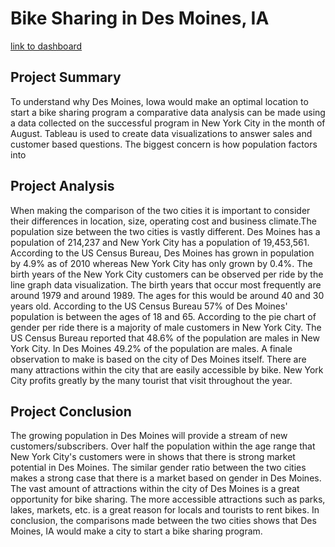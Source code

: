 # Bike Sharing in Des Moines, IA

[link to dashboard](https://public.tableau.com/profile/cristina.lefemine#!/vizhome/DesMoinesBikeSharing/BikeSharingDM?publish=yes)

## Project Summary

To understand why Des Moines, Iowa would make an optimal location to start a bike sharing program a comparative data analysis can be made using a data collected on the successful program in New York City in the month of August. Tableau is used to create data visualizations to answer sales and customer based questions. The biggest concern is how population factors into 

## Project Analysis

When making the comparison of the two cities it is important to consider their differences in location, size, operating cost and business climate.The population size between the two cities is vastly different. Des Moines has a population of 214,237 and New York City has a population of 19,453,561. According to the US Census Bureau, Des Moines has grown in population by 4.9% as of 2010 whereas New York City has only grown by 0.4%. 
The birth years of the New York City customers can be observed per ride by the line graph data visualization. The birth years that occur most frequently are around 1979 and around 1989. The ages for this would be around 40 and 30 years old. According to the US Census Bureau 57% of Des Moines' population is between the ages of 18 and 65. 
According to the pie chart of gender per ride there is a majority of male customers in New York City. The US Census Bureau reported that 48.6% of the population are males in New York City. In Des Moines 49.2% of the population are males.
A finale observation to make is based on the city of Des Moines itself. There are many attractions within the city that are easily accessible by bike. New York City profits greatly by the many tourist that visit throughout the year. 

## Project Conclusion


The growing population in Des Moines will provide a stream of new customers/subscribers. Over half the population within the age range that New York City's customers were in shows that there is strong market potential in Des Moines. The similar gender ratio between the two cities makes a strong case that there is a market based on gender in Des Moines. The vast amount of attractions within the city of Des Moines is a great opportunity for bike sharing. The more accessible attractions such as parks, lakes, markets, etc. is a great reason for locals and tourists to rent bikes.
In conclusion, the comparisons made between the two cities shows that Des Moines, IA would make a city to start a bike sharing program. 


